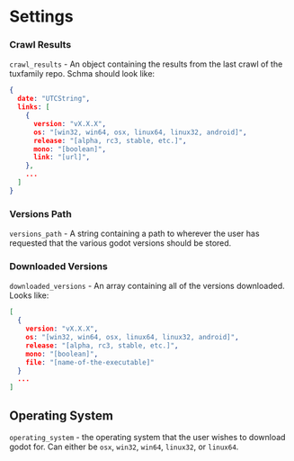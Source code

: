 # Settings

### Crawl Results
`crawl_results` - An object containing the results from the last crawl of the tuxfamily repo. Schma should look like:
```json
{
  date: "UTCString",
  links: [
    {
      version: "vX.X.X",
      os: "[win32, win64, osx, linux64, linux32, android]",
      release: "[alpha, rc3, stable, etc.]",
      mono: "[boolean]",
      link: "[url]",
    },
    ...
  ]
}
```


### Versions Path
`versions_path` - A string containing a path to wherever the user has requested that the various godot versions should be stored.


### Downloaded Versions
`downloaded_versions` - An array containing all of the versions downloaded. Looks like:
```json
[
  {
    version: "vX.X.X",
    os: "[win32, win64, osx, linux64, linux32, android]",
    release: "[alpha, rc3, stable, etc.]",
    mono: "[boolean]",
    file: "[name-of-the-executable]"
  }
  ...
]
```

## Operating System
`operating_system` - the operating system that the user wishes to download godot for. Can either be `osx`, `win32`, `win64`, `linux32`, or `linux64`.